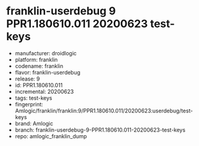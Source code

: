 # franklin-userdebug 9 PPR1.180610.011 20200623 test-keys
- manufacturer: droidlogic
- platform: franklin
- codename: franklin
- flavor: franklin-userdebug
- release: 9
- id: PPR1.180610.011
- incremental: 20200623
- tags: test-keys
- fingerprint: Amlogic/franklin/franklin:9/PPR1.180610.011/20200623:userdebug/test-keys
- brand: Amlogic
- branch: franklin-userdebug-9-PPR1.180610.011-20200623-test-keys
- repo: amlogic_franklin_dump

